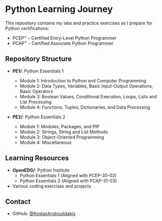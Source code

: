# Python Learning Journey

This repository contains my labs and practice exercises as I prepare for Python certifications:
- PCEP™ – Certified Entry-Level Python Programmer
- PCAP™ – Certified Associate Python Programmer 

## Repository Structure

- **PE1/**: Python Essentials 1
  - Module 1: Introduction to Python and Computer Programming
  - Module 2: Data Types, Variables, Basic Input-Output Operations, Basic Operators
  - Module 3: Boolean Values, Conditional Execution, Loops, Lists and List Processing
  - Module 4: Functions, Tuples, Dictionaries, and Data Processing

- **PE2/**: Python Essentials 2
  - Module 1: Modules, Packages, and PIP
  - Module 2: Strings, String and List Methods
  - Module 3: Object-Oriented Programming
  - Module 4: Miscellaneous

## Learning Resources

- **OpenEDG/**: Python Institute
  - Python Essentials 1 (Aligned with PCEP-30-02)
  - Python Essentials 2 (Aligned with PCAP-31-03)
- Various coding exercises and projects


## Contact

- GitHub: [@KostasAndroulidakis](https://github.com/KostasAndroulidakis)
